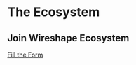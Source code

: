# The Ecosystem

## Join Wireshape Ecosystem <a href="#join-wireshape-ecosystem" id="join-wireshape-ecosystem"></a>

[Fill the Form](https://docs.google.com/forms/d/e/1FAIpQLSfjMtXpoBhIzrHqlCZQs7CapgMXDxYJI22iXvAfNX7h7rNaFw/viewform)
